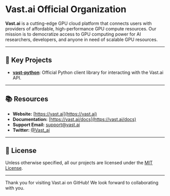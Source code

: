 # Vast.ai Official Organization

**Vast.ai** is a cutting-edge GPU cloud platform that connects users with providers of affordable, high-performance GPU compute resources. Our mission is to democratize access to GPU computing power for AI researchers, developers, and anyone in need of scalable GPU resources.

---

## 🔑 Key Projects

- [**vast-python**](https://github.com/vast-ai/vast-python): Official Python client library for interacting with the Vast.ai API.

---

## 📚 Resources

- **Website:** [https://vast.ai](https://vast.ai)
- **Documentation:** [https://vast.ai/docs](https://vast.ai/docs)
- **Support Email:** [support@vast.ai](mailto:support@vast.ai)
- **Twitter:** [@Vast_ai](https://twitter.com/vast_ai)

---

## 📄 License

Unless otherwise specified, all our projects are licensed under the [MIT License](https://github.com/vast-ai/vast-python/blob/main/LICENSE).

---

Thank you for visiting Vast.ai on GitHub! We look forward to collaborating with you.
